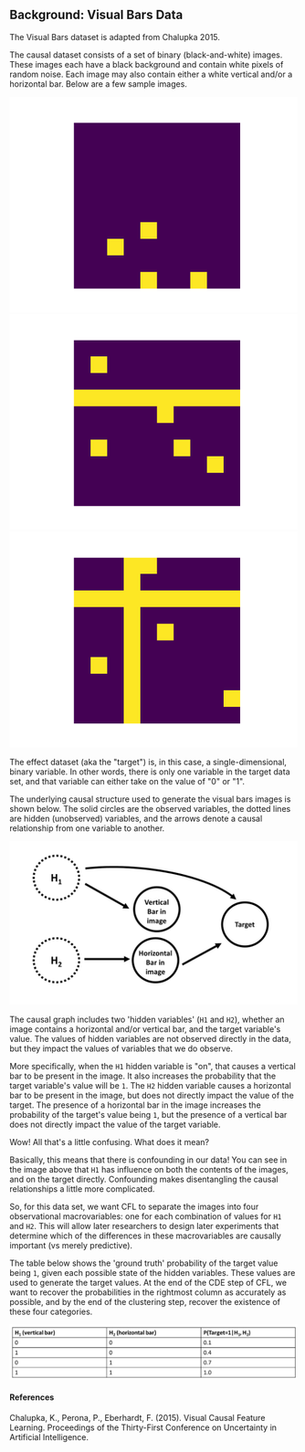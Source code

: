 Background: Visual Bars Data
------------------------------------

The Visual Bars dataset is adapted from Chalupka 2015. 

The causal dataset consists of a set of binary (black-and-white) images. These images each have a black background 
and contain white pixels of random noise. Each image may also contain either a white vertical and/or a horizontal bar. Below are a few sample images. 

![Sample Visual Bars Image 1](../img/vbImage1.png "Sample Visual Bars Image")
![Sample Visual Bars Image 2](../img/vbImage2.png "Sample Visual Bars Image")
![Sample Visual Bars Image 3](../img/vbImage3.png "Sample Visual Bars Image")


The effect dataset (aka the "target") is, in this case, a single-dimensional, binary variable. In other words, there is only one variable in the target data set, and that variable can either take on the value of "0" or "1". 

The underlying causal structure used to generate the visual bars images is shown below. The solid circles are the observed variables, the dotted lines are hidden (unobserved) variables, and the arrows denote a causal relationship from one variable to another. 

![causal graph for visual bars](../img/VisualBarsCausal.png "causal graph for visual bars")

The causal graph includes two 'hidden variables' (`H1` and `H2`), whether an image contains a horizontal and/or vertical bar, and the target variable's value. The values of hidden variables are not observed directly in the data, but they impact the values of variables that we do observe. 

More specifically, when the `H1` hidden variable is "on", that causes a vertical bar to be present in the image. It also increases the probability that the target variable's value will be `1`. The `H2` hidden variable causes a horizontal bar to be present in the image, but does not directly impact the value of the target. The presence of a horizontal bar in the image increases the probability of the target's value being `1`, but the presence of a vertical bar does not directly impact the value of the target variable. 

Wow! All that's a little confusing. What does it mean? 

Basically, this means that there is confounding in our data! You can see in the image above that `H1` has influence on both the contents of the images, and on the target directly. Confounding makes disentangling the causal relationships a little more complicated. 

So, for this data set, we want CFL to separate the images into four observational macrovariables: one for each combination of values for `H1` and `H2`. This will allow later researchers to design later experiments that determine which of the differences in these macrovariables are causally important (vs merely predictive).

The table below shows the 'ground truth' probability of the target value being `1`, given each possible state of the hidden variables. These values are used to generate the target values. At the end of the CDE step of CFL, we want to recover the probabilities in the rightmost column as accurately as possible, and by the end of the clustering step, recover the existence of these four categories.

![probability table for visual bars](../img/VisualBarsProbs.png "probability table for visual bars")

#### References 

Chalupka, K., Perona, P., Eberhardt, F. (2015). Visual Causal Feature Learning. Proceedings of the Thirty-First Conference on Uncertainty in Artificial Intelligence. 